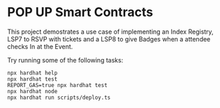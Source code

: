 # POP UP Smart Contracts

This project demostrates a use case of implementing an Index Registry, LSP7 to RSVP with tickets and a LSP8 to give Badges when a attendee checks In at the Event.

Try running some of the following tasks:

```shell
npx hardhat help
npx hardhat test
REPORT_GAS=true npx hardhat test
npx hardhat node
npx hardhat run scripts/deploy.ts
```
